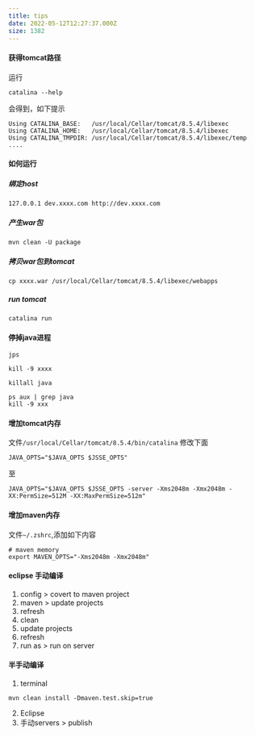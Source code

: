 ```yaml
---
title: tips
date: 2022-05-12T12:27:37.000Z
size: 1382
---
```

#### 获得tomcat路径
运行
```shell
catalina --help
```
会得到，如下提示
```shell
Using CATALINA_BASE:   /usr/local/Cellar/tomcat/8.5.4/libexec
Using CATALINA_HOME:   /usr/local/Cellar/tomcat/8.5.4/libexec
Using CATALINA_TMPDIR: /usr/local/Cellar/tomcat/8.5.4/libexec/temp
....
```

#### 如何运行
##### 绑定host
```shell
127.0.0.1 dev.xxxx.com http://dev.xxxx.com
```
##### 产生war包
```shell
mvn clean -U package
```
##### 拷贝war包到tomcat
```shell
cp xxxx.war /usr/local/Cellar/tomcat/8.5.4/libexec/webapps
```
##### run tomcat
```shell
catalina run
```

#### 停掉java进程
```shell
jps

kill -9 xxxx
```

```shell
killall java
```

```shell
ps aux | grep java 
kill -9 xxx
```


#### 增加tomcat内存
文件`/usr/local/Cellar/tomcat/8.5.4/bin/catalina`
修改下面

```shell
JAVA_OPTS="$JAVA_OPTS $JSSE_OPTS" 
```
至
```shell
JAVA_OPTS="$JAVA_OPTS $JSSE_OPTS -server -Xms2048m -Xmx2048m -XX:PermSize=512M -XX:MaxPermSize=512m" 
```

#### 增加maven内存
文件`~/.zshrc`,添加如下内容
```
# maven memory
export MAVEN_OPTS="-Xms2048m -Xmx2048m"
```

#### eclipse 手动编译
1. config > covert to maven project
2. maven > update projects
3. refresh
4. clean
5. update projects
6. refresh
7. run as > run on server

#### 半手动编译
1. terminal
```shell
mvn clean install -Dmaven.test.skip=true
```
2. Eclipse
3. 手动servers > publish
